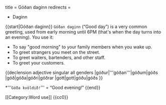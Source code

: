 title = Góðan daginn
redirects =
- Daginn
>>>>

{{start|Góðan daginn}}
`Góðan daginn` (“Good day”) is a very common greeting, used from early morning until 6PM (that's when the day turns into an evening). You use it:

* To say "good morning" to your family members when you wake up.
* To greet strangers you meet on the street.
* To greet waiters, bartenders, and other staff.
* To greet your customers.

{{declension adjective singular all genders
|góður|'''góðan'''|góðum|góðs
|góð|góða|góðri|góðrar
|gott|gott|góðu|góðs
}}

*'''`Góða kvöldið!`''' = “Good evening!”
{{end}}

[[Category:Word use]]
<noinclude>{{cc0}}</noinclude>